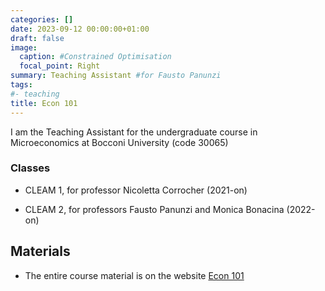 ```yaml
---
categories: []
date: 2023-09-12 00:00:00+01:00
draft: false
image:
  caption: #Constrained Optimisation
  focal_point: Right
summary: Teaching Assistant #for Fausto Panunzi
tags:
#- teaching
title: Econ 101
---
```

I am the Teaching Assistant for the undergraduate course in Microeconomics at Bocconi University (code 30065)

### Classes

* CLEAM 1, for professor Nicoletta Corrocher (2021-on)

* CLEAM 2, for professors Fausto Panunzi and Monica Bonacina (2022-on)

## Materials

* The entire course material is on the website [Econ 101](https://didattica.unibocconi.it/ts/tsn_anteprima.php?cod_ins=30065&anno=2023&IdPag=)

